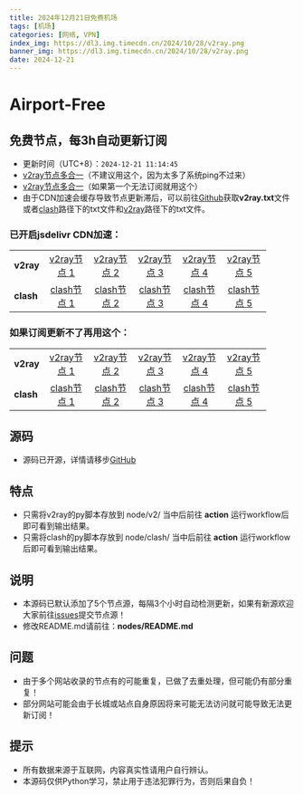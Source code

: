 ```yaml
---
title: 2024年12月21日免费机场
tags: [机场]
categories: [网络, VPN]
index_img: https://dl3.img.timecdn.cn/2024/10/28/v2ray.png
banner_img: https://dl3.img.timecdn.cn/2024/10/28/v2ray.png
date: 2024-12-21
---
```

# Airport-Free
## 免费节点，每3h自动更新订阅

- 更新时间（UTC+8）：`2024-12-21 11:14:45`
- [v2ray节点多合一](https://cdn.jsdelivr.net/gh/xiaoji235/airport-free/v2ray.txt)（不建议用这个，因为太多了系统ping不过来）
- [v2ray节点多合一](https://ghp.ci/https://raw.githubusercontent.com/xiaoji235/airport-free/main/v2ray.txt)（如果第一个无法订阅就用这个）
- 由于CDN加速会缓存导致节点更新滞后，可以前往[Github](https://github.com/xiaoji235/airport-free)获取<strong>v2ray.txt</strong>文件或者[clash](https://github.com/xiaoji235/airport-free/tree/main/clash)路径下的txt文件和[v2ray](https://github.com/xiaoji235/airport-free/tree/main/v2ray)路径下的txt文件。

### 已开启jsdelivr CDN加速：

<table style="width:90%">
<tr><td><strong>v2ray</strong></td>
<td align="center"><a href="https://cdn.jsdelivr.net/gh/xiaoji235/airport-free/v2ray/naidounode.txt">v2ray节点 1</a></td>
<td align="center"><a href="https://cdn.jsdelivr.net/gh/xiaoji235/airport-free/v2ray/nodefree.txt">v2ray节点 2</a></td>
<td align="center"><a href="https://cdn.jsdelivr.net/gh/xiaoji235/airport-free/v2ray/nodev2ray.txt">v2ray节点 3</a></td>
<td align="center"><a href="https://cdn.jsdelivr.net/gh/xiaoji235/airport-free/v2ray/v2rayshare.txt">v2ray节点 4</a></td>
<td align="center"><a href="https://cdn.jsdelivr.net/gh/xiaoji235/airport-free/v2ray/wenode.txt">v2ray节点 5</a></td>


</tr>
<tr><td><strong>clash</strong></td>
<td align="center"><a href="https://cdn.jsdelivr.net/gh/xiaoji235/airport-free/clash/naidounode.txt">clash节点 1</a></td>
<td align="center"><a href="https://cdn.jsdelivr.net/gh/xiaoji235/airport-free/clash/nodefree.txt">clash节点 2</a></td>
<td align="center"><a href="https://cdn.jsdelivr.net/gh/xiaoji235/airport-free/clash/nodev2ray.txt">clash节点 3</a></td>
<td align="center"><a href="https://cdn.jsdelivr.net/gh/xiaoji235/airport-free/clash/v2rayshare.txt">clash节点 4</a></td>
<td align="center"><a href="https://cdn.jsdelivr.net/gh/xiaoji235/airport-free/clash/wenode.txt">clash节点 5</a></td>


</tr>
</table>

### 如果订阅更新不了再用这个：

<table style="width:90%">
<tr><td><strong>v2ray</strong></td>
<td align="center"><a href="https://ghp.ci/https://raw.githubusercontent.com/xiaoji235/airport-free/main/v2ray/naidounode.txt">v2ray节点 1</a></td>
<td align="center"><a href="https://ghp.ci/https://raw.githubusercontent.com/xiaoji235/airport-free/main/v2ray/nodefree.txt">v2ray节点 2</a></td>
<td align="center"><a href="https://ghp.ci/https://raw.githubusercontent.com/xiaoji235/airport-free/main/v2ray/nodev2ray.txt">v2ray节点 3</a></td>
<td align="center"><a href="https://ghp.ci/https://raw.githubusercontent.com/xiaoji235/airport-free/main/v2ray/v2rayshare.txt">v2ray节点 4</a></td>
<td align="center"><a href="https://ghp.ci/https://raw.githubusercontent.com/xiaoji235/airport-free/main/v2ray/wenode.txt">v2ray节点 5</a></td>


</tr>
<tr><td><strong>clash</strong></td>
<td align="center"><a href="https://ghp.ci/https://raw.githubusercontent.com/xiaoji235/airport-free/main/clash/naidounode.txt">clash节点 1</a></td>
<td align="center"><a href="https://ghp.ci/https://raw.githubusercontent.com/xiaoji235/airport-free/main/clash/nodefree.txt">clash节点 2</a></td>
<td align="center"><a href="https://ghp.ci/https://raw.githubusercontent.com/xiaoji235/airport-free/main/clash/nodev2ray.txt">clash节点 3</a></td>
<td align="center"><a href="https://ghp.ci/https://raw.githubusercontent.com/xiaoji235/airport-free/main/clash/v2rayshare.txt">clash节点 4</a></td>
<td align="center"><a href="https://ghp.ci/https://raw.githubusercontent.com/xiaoji235/airport-free/main/clash/wenode.txt">clash节点 5</a></td>


</tr>
</table>

## 源码
- 源码已开源，详情请移步[GitHub](https://github.com/xiaoji235/airport-free/tree/main)

## 特点
- 只需将v2ray的py脚本存放到 node/v2/ 当中后前往 <strong>action</strong> 运行workflow后即可看到输出结果。
- 只需将clash的py脚本存放到 node/clash/ 当中后前往 <strong>action</strong> 运行workflow后即可看到输出结果。

## 说明
- 本源码已默认添加了5个节点源，每隔3个小时自动检测更新，如果有新源欢迎大家前往[issues](https://github.com/xiaoji235/airport-free/issues)提交节点源！
- 修改README.md请前往：<strong>nodes/README.md</strong>

## 问题
- 由于多个网站收录的节点有的可能重复，已做了去重处理，但可能仍有部分重复！
- 部分网站可能会由于长城或站点自身原因将来可能无法访问就可能导致无法更新订阅！

## 提示
- 所有数据来源于互联网，内容真实性请用户自行辨认。
- 本源码仅供Python学习，禁止用于违法犯罪行为，否则后果自负！
